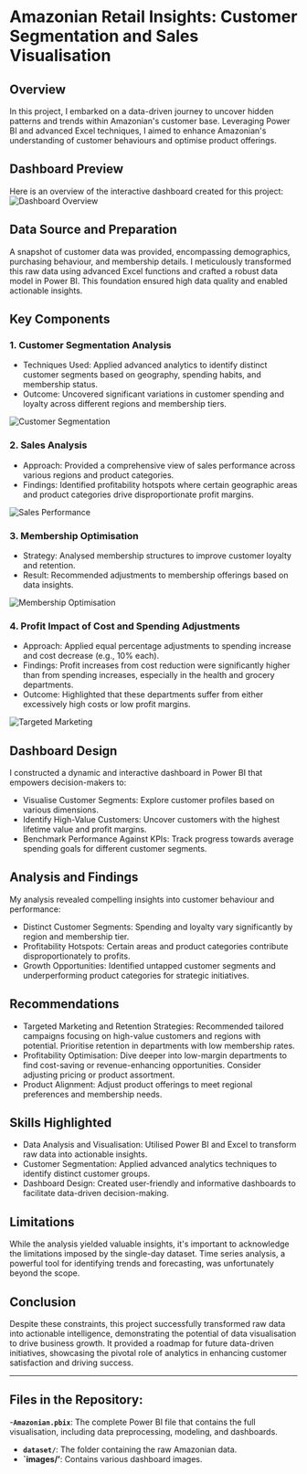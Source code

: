 # Amazonian Retail Insights: Customer Segmentation and Sales Visualisation

## Overview
In this project, I embarked on a data-driven journey to uncover hidden patterns and trends within Amazonian's customer base. Leveraging Power BI and advanced Excel techniques, I aimed to enhance Amazonian's understanding of customer behaviours and optimise product offerings.

## Dashboard Preview
Here is an overview of the interactive dashboard created for this project:
![Dashboard Overview](Images/dashboard_overview.png)

## Data Source and Preparation
A snapshot of customer data was provided, encompassing demographics, purchasing behaviour, and membership details. I meticulously transformed this raw data using advanced Excel functions and crafted a robust data model in Power BI. This foundation ensured high data quality and enabled actionable insights.

## Key Components
### 1. Customer Segmentation Analysis
- Techniques Used: Applied advanced analytics to identify distinct customer segments based on geography, spending habits, and membership status.
- Outcome: Uncovered significant variations in customer spending and loyalty across different regions and membership tiers.

![Customer Segmentation](Images/customer_segmentation.png)

### 2. Sales Analysis
- Approach: Provided a comprehensive view of sales performance across various regions and product categories.
- Findings: Identified profitability hotspots where certain geographic areas and product categories drive disproportionate profit margins.

![Sales Performance](Images/sales_performance.png)

### 3. Membership Optimisation
- Strategy: Analysed membership structures to improve customer loyalty and retention.
- Result: Recommended adjustments to membership offerings based on data insights.

![Membership Optimisation](Images/membership_optimisation.png)

### 4. Profit Impact of Cost and Spending Adjustments
- Approach: Applied equal percentage adjustments to spending increase and cost decrease (e.g., 10% each).
- Findings: Profit increases from cost reduction were significantly higher than from spending increases, especially in the health and grocery departments.
- Outcome: Highlighted that these departments suffer from either excessively high costs or low profit margins.

![Targeted Marketing](Images/adjusted_profit_analysis.png)

## Dashboard Design
I constructed a dynamic and interactive dashboard in Power BI that empowers decision-makers to:
- Visualise Customer Segments: Explore customer profiles based on various dimensions.
- Identify High-Value Customers: Uncover customers with the highest lifetime value and profit margins.
- Benchmark Performance Against KPIs: Track progress towards average spending goals for different customer segments.

## Analysis and Findings
My analysis revealed compelling insights into customer behaviour and performance:
- Distinct Customer Segments: Spending and loyalty vary significantly by region and membership tier.
- Profitability Hotspots: Certain areas and product categories contribute disproportionately to profits.
- Growth Opportunities: Identified untapped customer segments and underperforming product categories for strategic initiatives.

## Recommendations
- Targeted Marketing and Retention Strategies: Recommended tailored campaigns focusing on high-value customers and regions with potential. Prioritise retention in departments with low membership rates.
- Profitability Optimisation: Dive deeper into low-margin departments to find cost-saving or revenue-enhancing opportunities. Consider adjusting pricing or product assortment.
- Product Alignment: Adjust product offerings to meet regional preferences and membership needs.

## Skills Highlighted
- Data Analysis and Visualisation: Utilised Power BI and Excel to transform raw data into actionable insights.
- Customer Segmentation: Applied advanced analytics techniques to identify distinct customer groups.
- Dashboard Design: Created user-friendly and informative dashboards to facilitate data-driven decision-making.

## Limitations
While the analysis yielded valuable insights, it's important to acknowledge the limitations imposed by the single-day dataset. Time series analysis, a powerful tool for identifying trends and forecasting, was unfortunately beyond the scope.

## Conclusion
Despite these constraints, this project successfully transformed raw data into actionable intelligence, demonstrating the potential of data visualisation to drive business growth. It provided a roadmap for future data-driven initiatives, showcasing the pivotal role of analytics in enhancing customer satisfaction and driving success.

---

## Files in the Repository:
-**`Amazonian.pbix`**: The complete Power BI file that contains the full visualisation, including data preprocessing, modeling, and dashboards.
- **`dataset/`**: The folder containing the raw Amazonian data.
- **`images/’**: Contains various dashboard images.
